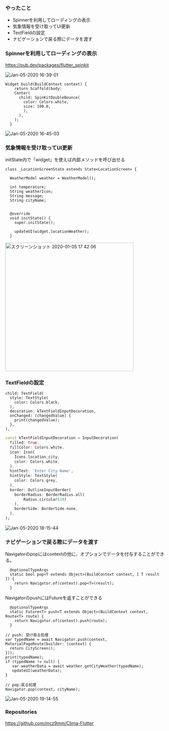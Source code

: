 ### やったこと
- Spinnerを利用してローディングの表示
- 気象情報を受け取ってUI更新
- TextFieldの設定
- ナビゲーションで戻る際にデータを渡す


### Spinnerを利用してローディングの表示

https://pub.dev/packages/flutter_spinkit

![Jan-05-2020 16-39-01](https://user-images.githubusercontent.com/11751495/71776766-f9963180-2fd9-11ea-94e7-6bd62c475558.gif)


```
Widget build(BuildContext context) {
    return Scaffold(body:
    Center(
      child: SpinKitDoubleBounce(
        color: Colors.white,
        size: 100.0,
        ),
      ),
    );
  }
```

![Jan-05-2020 16-45-03](https://user-images.githubusercontent.com/11751495/71776811-c3a57d00-2fda-11ea-9d60-47f4b506dab2.gif)


### 気象情報を受け取ってUI更新

initState内で「widget」を使えば内部メソッドを呼び出せる

```
class _LocationScreenState extends State<LocationScreen> {

  WeatherModel weather = WeatherModel();

  int temperature;
  String weatherIcon;
  String message;
  String cityName;


  @override
  void initState() {
    super.initState();

    updateUI(widget.locationWeather);
  }
```

<img width="405" alt="スクリーンショット 2020-01-05 17 42 06" src="https://user-images.githubusercontent.com/11751495/71777398-b3919b80-2fe2-11ea-8f9b-14de68c2e173.png">

### TextFieldの設定

```
child: TextField(
  style: TextStyle(
    color: Colors.black,
  ),
  decoration: kTextFieldInputDecoration,
  onChanged: (changedValue) {
    print(changedValue);
  },
),
```


``` constants.dart
const kTextFieldInputDecoration = InputDecoration(
  filled: true,
  fillColor: Colors.white,
  icon: Icon(
    Icons.location_city,
    color: Colors.white,
  ),
  hintText: 'Enter City Name',
  hintStyle: TextStyle(
    color: Colors.grey,
  ),
  border: OutlineInputBorder(
    borderRadius: BorderRadius.all(
        Radius.circular(10)
    ),
    borderSide: BorderSide.none,
  ),
);
```

![Jan-05-2020 18-15-44](https://user-images.githubusercontent.com/11751495/71777736-72e85100-2fe7-11ea-877e-58f755cd06fa.gif)


### ナビゲーションで戻る際にデータを渡す

Navigatorのpopにはcontextの他に、オプションでデータを付与することができる。
```
  @optionalTypeArgs
  static bool pop<T extends Object>(BuildContext context, [ T result ]) {
    return Navigator.of(context).pop<T>(result);
  }
```

NavigatorのpushにはFuture<T>を返すことができる
```
  @optionalTypeArgs
  static Future<T> push<T extends Object>(BuildContext context, Route<T> route) {
    return Navigator.of(context).push(route);
  }
```

```
// push: 受け取る処理
var typedName = await Navigator.push(context, MaterialPageRoute(builder: (context) {
  return CityScreen();
}));
print(typedName);
if (typedName != null) {
   var weatherData = await weather.getCityWeather(typedName);
   updateUI(weatherData);
}

// pop:戻る処理
Navigator.pop(context, cityName);
```


![Jan-05-2020 19-14-55](https://user-images.githubusercontent.com/11751495/71778326-c6f73380-2fef-11ea-8482-3de633fa5ca6.gif)

### Repositories
https://github.com/mcz9mm/Clima-Flutter

